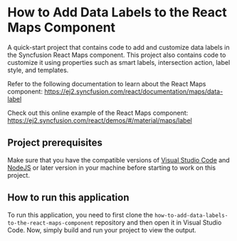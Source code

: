 # How to Add Data Labels to the React Maps Component

A quick-start project that contains code to add and customize data labels in the Syncfusion React Maps component. This project also contains code to customize it using properties such as smart labels, intersection action, label style, and templates.
 
Refer to the following documentation to learn about the React Maps component: 
https://ej2.syncfusion.com/react/documentation/maps/data-label

Check out this online example of the React Maps component:
https://ej2.syncfusion.com/react/demos/#/material/maps/label 

## Project prerequisites
Make sure that you have the compatible versions of [Visual Studio Code](https://code.visualstudio.com/download ) and [NodeJS](https://nodejs.org/en/download) or later version in your machine before starting to work on this project.

## How to run this application
To run this application, you need to first clone the `how-to-add-data-labels-to-the-react-maps-component` repository and then open it in Visual Studio Code. Now, simply build and run your project to view the output.
